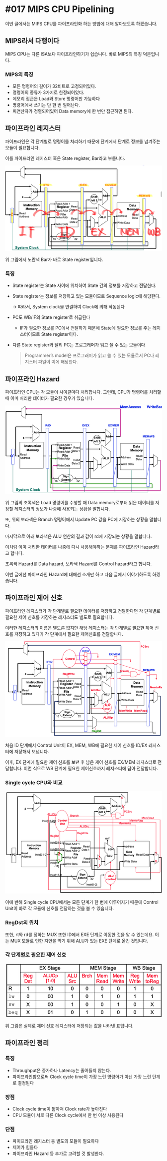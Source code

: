 # #017 MIPS CPU Pipelining

이번 글에서는 MIPS CPU를 파이프라인화 하는 방법에 대해 알아보도록 하겠습니다.

## MIPS라서 다행이다

MIPS CPU는 다른 ISA보다 파이프라인하기가 쉽습니다. 바로 MIPS의 특징 덕분입니다.

### MIPS의 특징

- 모든 명령어의 길이가 32비트로 고정되어있다.
- 명령어의 종류가 3가지로 한정되어있다.
- 메모리 접근은 Load와 Store 명령어만 가능하다
- 명령어에서 쓰기는 단 한 번 일어난다.
- 피연산자가 정렬되어있어 Data memory에 한 번만 접근하면 된다.

## 파이프라인 레지스터

파이프라인은 각 단계별로 명령어를 처리하기 때문에 단계에서 단계로 정보를 넘겨주는 모듈이 필요합니다.

이를 파이프라인 레지스터 혹은 State register, Bar라고 부릅니다.

<p align="center"><img src="../../images/Computer architecture/%23017%20MIPS%20CPU%20Pipelining/Untitled.png"></p>

위 그림에서 노란색 Bar가 바로 State register입니다.

### 특징

- State register는 State 사이에 위치하여 State 간의 정보를 저장하고 전달한다.
- State register는 정보를 저장하고 있는 모듈이므로 Sequence logic에 해당한다.
    
    → 따라서, System clock을 연결하여 Clock에 의해 작동된다
    
- PC도 WB/IF의 State register로 취급된다
    - IF가 필요한 정보를 PC에서 전달하기 때문에 State에 필요한 정보를 주는 레지스터이므로 State register이다.
- 다른 State register와 달리 PC는 프로그래머가 읽고 쓸 수 있는 모듈이다
    
    > Programmer’s model은 프로그래머가 읽고 쓸 수 있는 모듈로서 PC나 레지스터 파일이 이에 해당한다.
    > 
    

## 파이프라인 Hazard

파이프라인 CPU는 각 모듈이 사이클마다 처리합니다. 그런데, CPU가 명령어를 처리할 때 이미 처리한 데이터가 필요한 경우가 있습니다.

<p align="center"><img src="../../images/Computer architecture/%23017%20MIPS%20CPU%20Pipelining/Untitled%201.png"></p>

위 그림의 초록색은 Load 명령어를 수행할 때 Data memory로부터 읽은 데이터를 저장할 레지스터의 정보가 나중에 사용되는 상황을 말합니다.

또, 위의 보라색은 Branch 명령어에서 Update PC 값을 PC에 저장하는 상황을 말합니다.

마지막으로 아래 보라색은 ALU 연산의 결과 값이 rd에 저장되는 상황을 말합니다.

이처럼 이미 처리한 데이터를 나중에 다시 사용해야하는 문제를 파이프라인 Hazard라고 합니다.

초록색 Hazard를 Data hazard, 보라색 Hazard를 Control hazard라고 합니다.

이번 글에선 파이프라인 Hazard에 대해선 소개만 하고 다음 글에서 이야기하도록 하겠습니다.

## 파이프라인 제어 신호

파이프라인 레지스터가 각 단계별로 필요한 데이터를 저장하고 전달한다면 각 단계별로 필요한 제어 신호를 저장하는 레지스터도 별도로 필요합니다.

이러한 레지스터의 이름은 별도론 없지만 해당 레지스터는 각 단계별로 필요한 제어 신호를 저장하고 있다가 각 단계에서 필요한 제어신호를 전달합니다.

<p align="center"><img src="../../images/Computer architecture/%23017%20MIPS%20CPU%20Pipelining/Untitled%202.png"></p>

처음 ID 단계에서 Control Unit이 EX, MEM, WB에 필요한 제어 신호를 ID/EX 레지스터에 저장해서 보냅니다.

이후, EX 단계에 필요한 제어 신호를 보낸 후 남은 제어 신호를 EX/MEM 레지스터로 전달합니다. 이런 식으로 WB 단계에 필요한 제어신호까지 레지스터에 담아 전달합니다.

### Single cycle CPU와 비교

<p align="center"><img src="../../images/Computer architecture/%23017%20MIPS%20CPU%20Pipelining/Untitled%203.png"></p>

이에 반해 Single cycle CPU에서는 모든 단계가 한 번에 이루어지기 때문에 Control Unit이 바로 각 모듈에 신호를 전달하는 것을 볼 수 있습니다.

### RegDst의 위치

또한, rt와 rd를 정하는 MUX 또한 ID에서 EXE 단계로 이동한 것을 알 수 있는데요. 이는 MUX 모듈로 인한 지연을 막기 위해 ALU가 있는 EXE 단계로 옮긴 것입니다.

### 각 단계별로 필요한 제어 신호

<p align="center"><img src="../../images/Computer architecture/%23017%20MIPS%20CPU%20Pipelining/Untitled%204.png"></p>

위 그림은 실제로 제어 신호 레지스터에 저장되는 값을 나타낸 표입니다.

## 파이프라인 정리

### 특징

- Throughput은 증가하나 Latency는 줄어들지 않는다.
- 파이프라인함으로써 Clock cycle time이 가장 느린 명령어가 아닌 가장 느린 단계로 결정된다

### 장점

- Clock cycle time이 짧아져 Clock rate가 높아진다
- CPU 모듈이 서로 다른 Clock cycle에서 한 번 이상 사용된다

### 단점

- 파이프라인 레지스터 등 별도의 모듈이 필요하다
- 제어가 힘들다
- 파이프라인 Hazard 등 추가로 고려할 것 발생한다.